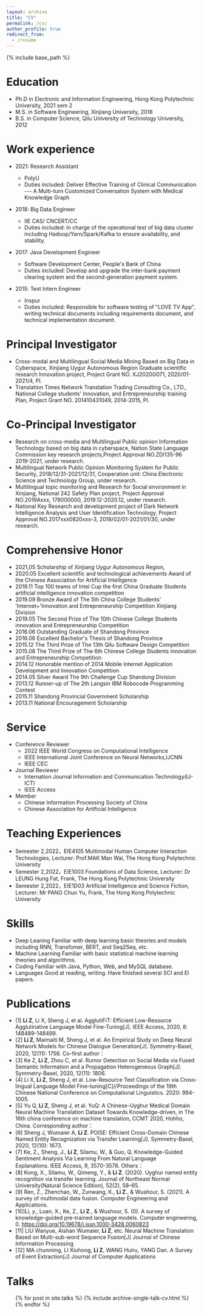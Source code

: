 ```yaml
---
layout: archive
title: "CV"
permalink: /cv/
author_profile: true
redirect_from:
  - /resume
---
```


{% include base_path %}

Education
======
* Ph.D in Electronic and Information Engineering, Hong Kong Polytechnic University, 2021 sem 2
* M.S. in Software Engineering, Xinjiang University, 2018
* B.S. in Computer Science, Qilu University of Technology University, 2012


Work experience
======
* 2021: Research Assistant
  * PolyU
  * Duties included: Deliver Effective Training of Clinical Communication --- A Multi-turn Customized Conversation System with Medical Knowledge Graph

* 2018: Big Data Engineer
  * IIE CAS/ CNCERT/CC
  * Duties included: In charge of the operational test of big data cluster including Hadoop/Yarn/Spark/Kafka to ensure availability, and stability.

* 2017: Java Development Engineer
  * Software Development Center, People's Bank of China
  * Duties included: Develop and upgrade the inter-bank payment clearing system and the second-generation payment system.

* 2015: Test Intern Engineer
  * Inspur
  * Duties included: Responsible for software testing of "LOVE TV App", writing technical documents including requirements document, and technical implementation document. 

Principal Investigator
======
* Cross-modal and Multilingual Social Media Mining Based on Big Data in Cyberspace, Xinjiang Uygur Autonomous Region Graduate scientific research Innovation project, Project Grant NO. XJ2020G071, 2020/01-2021/4, PI.
* Translation Times Network Translation Trading Consulting Co., LTD., National College students' Innovation, and Entrepreneurship training Plan,  Project Grant NO. 201410431049, 2014-2015, PI.

Co-Principal Investigator
======
*  Research on cross-media and Multilingual Public opinion Information Technology based on big data in cyberspace, Nation State Language Commission key research projects,Project Approval NO.ZDI135-96 2019-2021, under research.
*  Multilingual Network Public Opinion Monitoring System for Public Security, 2018/12/31-2021/12/31, Cooperation unit: China Electronic Science and Technology Group, under research.
*  Multilingual topic monitoring and Research for Social environment in Xinjiang, National 242 Safety Plan project, Project Approval NO.2019Axxx, 178000000, 2019.12-2020.12, under research.
* National Key Research and development project of Dark Network Intelligence Analysis and User Identification Technology, Project Approval NO.2017xxx0820xxx-3, 2018/02/01-2021/01/30, under research.

Comprehensive Honor
======

* 2021,05 Scholarship of Xinjiang Uygur Autonomous Region, 
* 2020.05 Excellent scientific and technological achievements Award of the Chinese Association for Artificial Intelligence
* 2019.11 Top 100 teams of Intel Cup the first China Graduate Students artificial intelligence innovation competition
* 2019.09 Bronze Award of The 5th China College Students' 'Internet+'Innovation and Entrepreneurship Competition Xinjiang Division
* 2019.05 The Second Prize of The 10th Chinese College Students innovation and Entrepreneurship Competition
* 2016.06 Outstanding Graduate of Shandong Province
* 2016.06 Excellent Bachelor's Thesis of Shandong Province
* 2015.12 The Third Prize of The 13th Qilu Software Design Competition
* 2015.08 The Third Prize of The 6th Chinese College Students innovation and Entrepreneurship Competition
* 2014.12 Honorable mention of 2014 Mobile Internet Application Development and Innovation Competition
* 2014.05 Silver Award The 9th Challenge Cup Shandong Division
* 2013.12 Runner-up of The 2th Langsin IBM Robocode Programming Contest
* 2015.11 Shandong Provincial Government Scholarship
* 2013.11 National Encouragement Scholarship

Service
======
* Conference Reviewer
  * 2022 IEEE World Congress on Computational Intelligence
   * IEEE International Joint Conference on Neural Networks,IJCNN
   * IEEE CEC
* Journal Reviewer
  * Internation Journal Information and Communication Technology(IJ-ICT)
  * IEEE Access
* Member
  * Chinese Information Processing Society of China
  * Chinese Association for Artificial Intelligence

Teaching Experiences
======
*  Semester 2,2022，EIE4105 Multimodal Human Computer Interaction Technologies, Lecturer: Prof.MAK Man Wai, The Hong Kong Polytechnic University
*  Semester 2,2022，EIE1003 Foundations of Data Science, Lecturer: Dr LEUNG Hung Fat, Frank, The Hong Kong Polytechnic University
*  Semester 2,2022，EIE1D03 Artificial Intelligence and Science Fiction, Lecturer: Mr PANG Chun Yu, Frank, The Hong Kong Polytechnic University
 

Skills
======
* Deep Leaning Familiar with deep learning basic theories and models including RNN, Transfomer, BERT, and Seq2Seq, etc.
* Machine Learning Familiar with basic statistical machine learning theories and algorithms.
* Coding Familiar with Java, Python, Web, and MySQL database.
* Languages Good at reading, writing. Have finished several SCI and EI papers.

Publications
======

* [1] **Li Z**, Li X, Sheng J, et al. AgglutiFiT: Efficient Low-Resource Agglutinative Language Model Fine-Tuning[J]. IEEE Access, 2020, 8: 148489-148499.
* [2] **Li Z**, Maimaiti M, Sheng J, et al. An Empirical Study on Deep Neural Network Models for Chinese Dialogue Generation[J]. Symmetry-Basel, 2020, 12(11): 1756.
Co-first author：
* [3] Ke Z, **Li Z**, Zhou C, et al. Rumor Detection on Social Media via Fused Semantic Information and a Propagation Heterogeneous Graph[J]. Symmetry-Basel, 2020, 12(11): 1806.
* [4] Li X, **Li Z**, Sheng J, et al. Low-Resource Text Classification via Cross-lingual Language Model Fine-tuning[C]//Proceedings of the 19th Chinese National Conference on Computational Linguistics. 2020: 994-1005.
* [5] Yu Q, **Li Z**, Sheng J, et al. YuQ: A Chinese-Uyghur Medical Domain Neural Machine Translation Dataset Towards Knowledge-driven, in The 16th china conference on machine translation, CCMT 2020, Hohho, China.
Corresponding author：
* [6] Sheng J, Wumaier A, **Li Z**. POISE: Efficient Cross-Domain Chinese Named Entity Recognization via Transfer Learning[J]. Symmetry-Basel, 2020, 12(10): 1673.
* [7] Ke, Z., Sheng, J., **Li Z**, Silamu, W., & Guo, Q. Knowledge-Guided Sentiment Analysis Via Learning From Natural Language Explanations. IEEE Access, 9, 3570-3578.
Others：
* [8] Kong, X., Silamu, W., Qimeng, Y., & **Li Z**. (2020). Uyghur named entity recognition via transfer learning. Journal of Northeast Normal University(Natural Science Edition), 52(2), 58–65.
* [9] Ren, Z., Zhenchao, W., Zunwang, K., **Li Z**., & Wushour, S. (2021). A survey of multimodal data fusion. Computer Engineering and Applications.
* [10]Li, y., Luan, X., Ke, Z., **Li Z**., & Wushour, S. (0). A survey of knowledge-guided pre-trained language models. Computer engineering, 0. https://doi.org/10.19678/j.issn.1000-3428.0060823
* [11] LIU Wanyue, Aishan Wumaier, **Li Z**, etc. Neural Machine Translation Based on Multi-sub-word Sequence Fusion[J] Journal of Chinese Information Processing
* [12] MA chunming, LI Xiuhong, **Li Z**, WANG Huiru, YANG Dan. A Survey of Event Extraction[J] Journal of Computer Applications
  
Talks
======
  <ul>{% for post in site.talks %}
    {% include archive-single-talk-cv.html %}
  {% endfor %}</ul>
